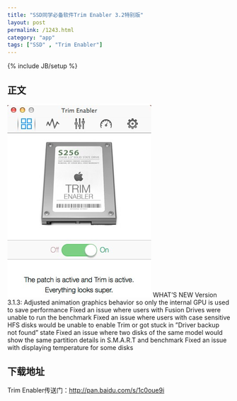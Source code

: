 ```yaml
---
title: "SSD同学必备软件Trim Enabler 3.2特别版"
layout: post
permalink: /1243.html
category: "app"
tags: ["SSD" , "Trim Enabler"]
---
```

{% include JB/setup %}

## 正文

![](1243-ww1-large-a316108djw1envlfq4hlxj20910c4dgf.jpg)
WHAT’S NEW
Version 3.1.3:
Adjusted animation graphics behavior so only the internal GPU is used to save performance
Fixed an issue where users with Fusion Drives were unable to run the benchmark
Fixed an issue where users with case sensitive HFS disks would be unable to enable Trim or got stuck in ”Driver backup not found” state
Fixed an issue where two disks of the same model would show the same partition details in S.M.A.R.T and benchmark
Fixed an issue with displaying temperature for some disks


## 下载地址

Trim Enabler传送门：<http://pan.baidu.com/s/1c0oue9i>


